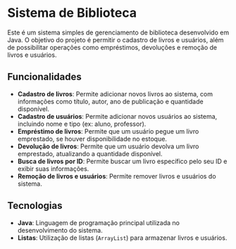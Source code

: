 # Sistema de Biblioteca

Este é um sistema simples de gerenciamento de biblioteca desenvolvido em Java. O objetivo do projeto é permitir o cadastro de livros e usuários, além de possibilitar operações como empréstimos, devoluções e remoção de livros e usuários.

## Funcionalidades

- **Cadastro de livros**: Permite adicionar novos livros ao sistema, com informações como título, autor, ano de publicação e quantidade disponível.
- **Cadastro de usuários**: Permite adicionar novos usuários ao sistema, incluindo nome e tipo (ex: aluno, professor).
- **Empréstimo de livros**: Permite que um usuário pegue um livro emprestado, se houver disponibilidade no estoque.
- **Devolução de livros**: Permite que um usuário devolva um livro emprestado, atualizando a quantidade disponível.
- **Busca de livros por ID**: Permite buscar um livro específico pelo seu ID e exibir suas informações.
- **Remoção de livros e usuários**: Permite remover livros e usuários do sistema.

## Tecnologias

- **Java**: Linguagem de programação principal utilizada no desenvolvimento do sistema.
- **Listas**: Utilização de listas (`ArrayList`) para armazenar livros e usuários.
